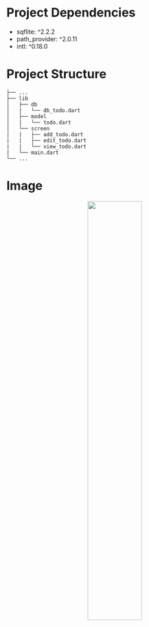 # Project Dependencies

  - sqflite: ^2.2.2
  - path_provider: ^2.0.11
  - intl: ^0.18.0
  
# Project Structure
  ```
  ├── ...
  ├── lib                    
  │   ├── db   
  │   |   └── db_todo.dart
  │   ├── model
  │   |   └── todo.dart
  │   └── screen
  |   |   ├── add_todo.dart
  |   |   ├── edit_todo.dart
  |   |   └── view_todo.dart
  |   └── main.dart
  └── ...
  ```
# Image
<p align="center"><img src="https://user-images.githubusercontent.com/56033184/209922977-4d5c4ee7-1896-42b7-b3c6-b70c3a197d88.png" width="50%" /></p>

